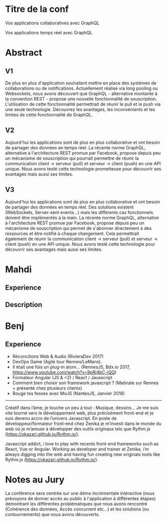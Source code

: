 Titre de la conf
===

Vos applications collaboratives avec GraphQL

Vos applications temps réel avec GraphQL

Abstract
===

V1
--

De plus en plus d'application souhaitent mettre en place des systèmes de collaborations ou de notifications. Actuellement réalisé via long pooling ou Websockets, nous avons découvert que GraphQL - alternative montante à la convention REST - propose une nouvelle fonctionnalité de souscription.
L'utilisation de cette fonctionnalité permettrait de réunir le pull et le push via une seule technologie. 
Découvrez les avantages, les inconvénients et les limites de cette fonctionnalité de GraphQL.

V2
--
Aujourd'hui les applications sont de plus en plus collaborative et ont besoin de partager des données en temps réel. La récente norme GraphQL, alternative à l'architecture REST promue par Facebook, propose depuis peu un mécanisme de souscription qui pourrait permettre de réunir la communication client -> serveur (pull) et serveur -> client (push) en une API unique. Nous avons testé cette technologie prometteuse pour découvrir ses avantages mais aussi ses limites.

V3
--
Aujourd'hui les applications sont de plus en plus collaborative et ont besoin de partager des données en temps réel. Des solutions existent (WebSockets, Server-sent events...) mais les différents cas fonctionnels doivent être implémentés à la main. La récente norme GraphQL, alternative à l'architecture REST promue par Facebook, propose depuis peu un mécanisme de souscription qui permet de s'abonner directement à des ressources et être notifié à chaque changement. Cela permettrait également de réunir la communication client -> serveur (pull) et serveur -> client (push) en une API unique. Nous avons testé cette technologie pour découvrir ses avantages mais aussi ses limites.


Mahdi
====

Experience
----------

Description
-----------

Benj
====

Experience
----------

- Réconcilions Web & Audio (RivieraDev 2017)
- DevOps Game (Agile tour Rennes/LeMans). 
- Il était une fois un plug-in atom... (RennesJS, Bdx.io 2017, https://www.youtube.com/watch?v=9pRj4bC-jQQ)
- Formateur Angular (JS & <2) / React / Javascript 
- Comment bien choisir son framework javascript ? (Matinale sur Rennes + présenté chez plusieurs clients)
- Bouge tes fesses avec MoJS (NantesJS, Janvier 2018)

-----------
Créatif dans l’âme, je touche un peu à tout : Musique, dessins… Je me suis vite tourné vers le développement web, plus précisément front-end et je suis devenu accro de l’univers Javascript. En poste de développeur/formateur front-end chez Zenika je m’investi dans le monde du web où je m’amuse à développer des outils originaux tels que Rythm.js (https://okazari.github.io/Rythm.js/).

Javascript addict, i love to play with recents front-end frameworks such as React, Vue or Angular. Working as developer and trainer at Zenika, i’m always digging into the web and having fun creating new originals tools like Rythm.js (https://okazari.github.io/Rythm.js/).

Notes au Jury
=====
La conférence sera centrée sur une démo incrémentale intéractive (nous prévoyons de donner accès au public à l'application à différentes étapes) démontrant les différentes problématiques que nous avons rencontré (Cohérence des données, Accès concurrent etc...) et les solutions (ou contournements) que nous avons découverts.
